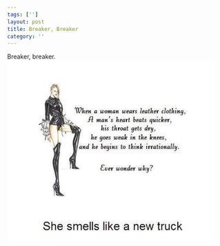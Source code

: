 ```yaml
---
tags: ['']
layout: post
title: Breaker, Breaker
category: ''
---
```

Breaker, breaker.
![Breaker, breaker.](/uploads/2012-8-31-breaker-breaker.jpg)
